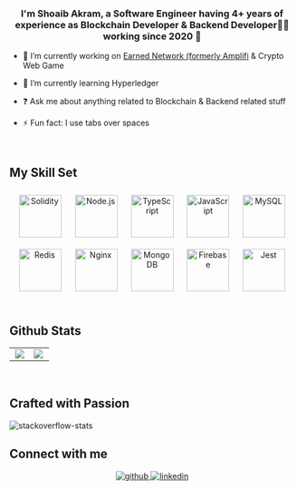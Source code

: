
### <div align="center">I'm Shoaib Akram, a Software Engineer having 4+ years of experience as Blockchain Developer & Backend Developer👨‍💻 working since 2020 🚀</div>  
  

- 🔭 I’m currently working on [Earned Network (formerly Amplifi](https://www.earned.network/) & Crypto Web Game  
  

- 🌱 I’m currently learning Hyperledger  
  

- ❓ Ask me about anything related to Blockchain & Backend related stuff  
  

- ⚡ Fun fact: I use tabs over spaces  
  

<br/>  


## My Skill Set  
<div align="center">  
<a href="https://soliditylang.org/" target="_blank"><img style="margin: 10px" src="https://camo.githubusercontent.com/e314ae0bc4aa8f1261feca139468124f082c36ef7be4c12a2a0e0b3772b6a5c2/68747470733a2f2f736b696c6c69636f6e732e6465762f69636f6e733f693d736f6c6964697479" alt="Solidity" height="75" /></a>  
<a href="https://nodejs.org/" target="_blank"><img style="margin: 10px" src="https://profilinator.rishav.dev/skills-assets/nodejs-original-wordmark.svg" alt="Node.js" height="75" /></a>  
<a href="https://www.typescriptlang.org/" target="_blank"><img style="margin: 10px" src="https://profilinator.rishav.dev/skills-assets/typescript-original.svg" alt="TypeScript" height="75" /></a>  
<a href="https://www.javascript.com/" target="_blank"><img style="margin: 10px" src="https://profilinator.rishav.dev/skills-assets/javascript-original.svg" alt="JavaScript" height="75" /></a>  
<a href="https://www.mysql.com/" target="_blank"><img style="margin: 10px" src="https://profilinator.rishav.dev/skills-assets/mysql-original-wordmark.svg" alt="MySQL" height="75" /></a>  
<a href="https://redis.io/" target="_blank"><img style="margin: 10px" src="https://profilinator.rishav.dev/skills-assets/redis-original-wordmark.svg" alt="Redis" height="75" /></a>  
<a href="https://www.nginx.com/" target="_blank"><img style="margin: 10px" src="https://profilinator.rishav.dev/skills-assets/nginx-original.svg" alt="Nginx" height="75" /></a>  
<a href="https://www.mongodb.com/" target="_blank"><img style="margin: 10px" src="https://profilinator.rishav.dev/skills-assets/mongodb-original-wordmark.svg" alt="MongoDB" height="75" /></a>  
<a href="https://firebase.google.com/" target="_blank"><img style="margin: 10px" src="https://profilinator.rishav.dev/skills-assets/firebase.png" alt="Firebase" height="75" /></a>  
<a href="https://www.jestjs.io/" target="_blank"><img style="margin: 10px" src="https://profilinator.rishav.dev/skills-assets/jest.svg" alt="Jest" height="75" /></a>  

</div>  

<br/>  


## Github Stats  
<table><tr><td valign="top" width="50%">

<div align="center"><img src="https://github-stats-pink-two.vercel.app/api?username=shoaibakram01&show_icons=true&count_private=true&hide_border=true&theme=prussian&show=reviews,discussions_started,discussions_answered,prs_merged,prs_merged_percentage&include_all_commits=true" align="center" /></div>

</td><td valign="top" width="50%">

<img src="https://github-stats-pink-two.vercel.app/api/top-langs/?username=shoaibakram01&hide_border=true&layout=compact&theme=prussian&langs_count=15" align="left" />

</td></tr></table>  

<br/> 

## Crafted with Passion 
![stackoverflow-stats](https://github-stackoverflow-readme.vercel.app/?userId=18122328)
<br/>  

## Connect with me  
<div align="center">
<a href="https://github.com/shoaibakram01" target="_blank">
<img src=https://img.shields.io/badge/github-%2324292e.svg?&style=for-the-badge&logo=github&logoColor=white alt=github style="margin-bottom: 5px;" />
</a>
<a href="https://linkedin.com/in/shoaibakram909" target="_blank">
<img src=https://img.shields.io/badge/linkedin-%231E77B5.svg?&style=for-the-badge&logo=linkedin&logoColor=white alt=linkedin style="margin-bottom: 5px;" />
</a>  
</div>  
  

<br/>  

<div align="center"></div>
<br />
